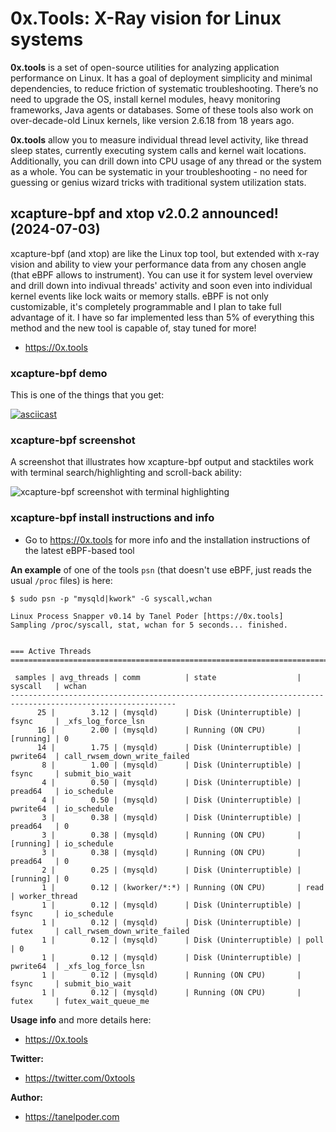 # 0x.Tools: X-Ray vision for Linux systems

**0x.tools** is a set of open-source utilities for analyzing application performance on Linux. It has a goal of deployment simplicity and minimal dependencies, to reduce friction of systematic troubleshooting. There’s no need to upgrade the OS, install kernel modules, heavy monitoring frameworks, Java agents or databases. Some of these tools also work on over-decade-old Linux kernels, like version 2.6.18 from 18 years ago.

**0x.tools** allow you to measure individual thread level activity, like thread sleep states, currently executing system calls and kernel wait locations. Additionally, you can drill down into CPU usage of any thread or the system as a whole. You can be systematic in your troubleshooting - no need for guessing or genius wizard tricks with traditional system utilization stats.

## xcapture-bpf and xtop v2.0.2 announced! (2024-07-03)

xcapture-bpf (and xtop) are like the Linux top tool, but extended with x-ray vision and ability to view your performance data from any chosen angle (that eBPF allows to instrument). You can use it for system level overview and drill down into indivual threads' activity and soon even into individual kernel events like lock waits or memory stalls. eBPF is not only customizable, it's completely programmable and I plan to take full advantage of it. I have so far implemented less than 5% of everything this method and the new tool is capable of, stay tuned for more!

* https://0x.tools

### xcapture-bpf demo
This is one of the things that you get:

[![asciicast](https://asciinema.org/a/666715.svg)](https://asciinema.org/a/666715)

### xcapture-bpf screenshot
A screenshot that illustrates how xcapture-bpf output and stacktiles work with terminal search/highlighting and scroll-back ability:

![xcapture-bpf screenshot with terminal highlighting](https://0x.tools/images/xcapture-bpf-stacktiles.png)

### xcapture-bpf install instructions and info 

* Go to https://0x.tools for more info and the installation instructions of the latest eBPF-based tool

**An example** of one of the tools `psn` (that doesn't use eBPF, just reads the usual `/proc` files) is here:

```
$ sudo psn -p "mysqld|kwork" -G syscall,wchan

Linux Process Snapper v0.14 by Tanel Poder [https://0x.tools]
Sampling /proc/syscall, stat, wchan for 5 seconds... finished.


=== Active Threads ========================================================================================

 samples | avg_threads | comm          | state                  | syscall   | wchan                        
-----------------------------------------------------------------------------------------------------------
      25 |        3.12 | (mysqld)      | Disk (Uninterruptible) | fsync     | _xfs_log_force_lsn
      16 |        2.00 | (mysqld)      | Running (ON CPU)       | [running] | 0                            
      14 |        1.75 | (mysqld)      | Disk (Uninterruptible) | pwrite64  | call_rwsem_down_write_failed
       8 |        1.00 | (mysqld)      | Disk (Uninterruptible) | fsync     | submit_bio_wait              
       4 |        0.50 | (mysqld)      | Disk (Uninterruptible) | pread64   | io_schedule                  
       4 |        0.50 | (mysqld)      | Disk (Uninterruptible) | pwrite64  | io_schedule                  
       3 |        0.38 | (mysqld)      | Disk (Uninterruptible) | pread64   | 0                            
       3 |        0.38 | (mysqld)      | Running (ON CPU)       | [running] | io_schedule                  
       3 |        0.38 | (mysqld)      | Running (ON CPU)       | pread64   | 0                            
       2 |        0.25 | (mysqld)      | Disk (Uninterruptible) | [running] | 0                            
       1 |        0.12 | (kworker/*:*) | Running (ON CPU)       | read      | worker_thread                
       1 |        0.12 | (mysqld)      | Disk (Uninterruptible) | fsync     | io_schedule                  
       1 |        0.12 | (mysqld)      | Disk (Uninterruptible) | futex     | call_rwsem_down_write_failed 
       1 |        0.12 | (mysqld)      | Disk (Uninterruptible) | poll      | 0                            
       1 |        0.12 | (mysqld)      | Disk (Uninterruptible) | pwrite64  | _xfs_log_force_lsn           
       1 |        0.12 | (mysqld)      | Running (ON CPU)       | fsync     | submit_bio_wait              
       1 |        0.12 | (mysqld)      | Running (ON CPU)       | futex     | futex_wait_queue_me
```
**Usage info** and more details here:
* https://0x.tools

**Twitter:**
* https://twitter.com/0xtools

**Author:**
* https://tanelpoder.com

